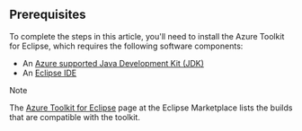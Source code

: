 ## Prerequisites

To complete the steps in this article, you'll need to install the Azure Toolkit for Eclipse, which requires the following software components:

* An [Azure supported Java Development Kit (JDK)](../../fundamentals/java-support-on-azure.md)
* An [Eclipse IDE](http://www.eclipse.org/downloads/)

> [!NOTE]
> 
> The [Azure Toolkit for Eclipse](http://marketplace.eclipse.org/content/azure-toolkit-eclipse) page at the Eclipse Marketplace lists the builds that are compatible with the toolkit.
>